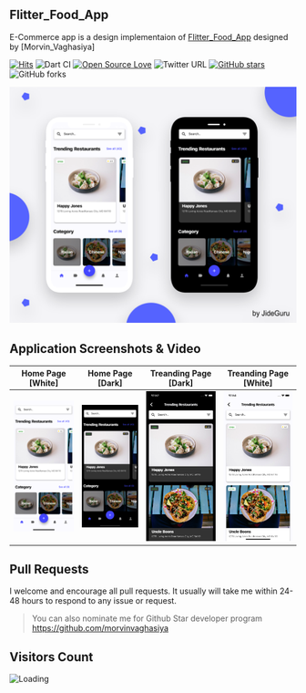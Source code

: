 ## Flitter_Food_App

E-Commerce app is a design implementaion of [Flitter_Food_App](https://user-images.githubusercontent.com/102571616/202905028-b3fc987f-c0c4-40e5-8d7c-ab393974e457.jpg) designed by [Morvin_Vaghasiya]

[![Hits](https://hits.seeyoufarm.com/api/count/incr/badge.svg?url=https%3A%2F%2Fgithub.com%2FTheAlphamerc%2Fflutter_ecommerce_app&count_bg=%2379C83D&title_bg=%23555555&icon=&icon_color=%23E7E7E7&title=hits&edge_flat=false)](https://hits.seeyoufarm.com) ![Dart CI](https://github.com/TheAlphamerc/flutter_ecommerce_app/workflows/Dart%20CI/badge.svg) [![Open Source Love](https://badges.frapsoft.com/os/v2/open-source.svg?v=103)](https://github.com/Thealphamerc/Flutter_Food_App)   ![Twitter URL](https://img.shields.io/twitter/url?style=social&url=https%3A%2F%2Ftwitter.com%2Fthealphamerc) [![GitHub stars](https://img.shields.io/github/stars/Thealphamerc/Flutter_Food_App?style=social)](https://github.com/login?return_to=%2FTheAlphamerc%flutter_ecommerce_app) ![GitHub forks](https://img.shields.io/github/forks/TheAlphamerc/Flutter_Food_App?style=social) 


<img src="ss/1.png">


## Application Screenshots & Video

  Home Page [White]                 |   Home Page [Dark]        |  Treanding Page [Dark]        |  Treanding Page [White]
:-------------------------:|:-------------------------:|:-------------------------:|:-------------------------:
<img src="ss/2.png" width="400">|<img src="ss/3.png" width="400">|<img src="ss/4.png" width="400">|<img src="ss/5.png" width="400">


## Pull Requests

I welcome and encourage all pull requests. It usually will take me within 24-48 hours to respond to any issue or request.

> You can also nominate me for Github Star developer program
>https://github.com/morvinvaghasiya
## Visitors Count

<img align="left" src = "https://profile-counter.glitch.me/Flitter_Food_App/count.svg" alt ="Loading">

